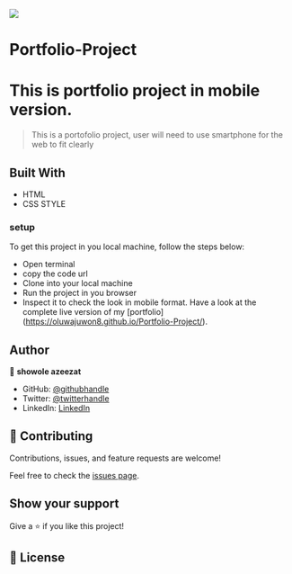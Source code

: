 ![](https://img.shields.io/badge/Microverse-blueviolet)

# Portfolio-Project
# This is portfolio project in mobile version.

>  This is a portofolio project, user will need 
>  to use smartphone for the web to fit clearly 
 
## Built With

- HTML 
- CSS STYLE

### setup 
To get this project in you local machine, follow the steps below:
- Open terminal 
- copy the code url
- Clone into your local machine
- Run the project in you browser 
- Inspect it to check the look in mobile format.
  Have a look at the complete live version of my [portfolio] (https://oluwajuwon8.github.io/Portfolio-Project/).

## Author

👤 **showole azeezat**

- GitHub: [@githubhandle](https://github.com/oluwajuwon8)
- Twitter: [@twitterhandle](https://twitter.com/oluwafu87040629)
- LinkedIn: [LinkedIn](https://linkedin.com/in/showole-azeezat-omolola-4368a7ba/)

## 🤝 Contributing

Contributions, issues, and feature requests are welcome!

Feel free to check the [issues page](../../issues/).

## Show your support

Give a ⭐️ if you like this project!

## 📝 License